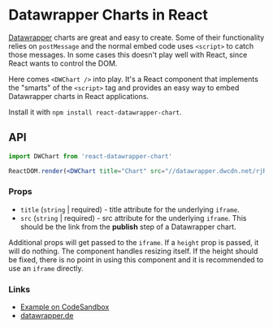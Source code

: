 # Datawrapper Charts in React

[Datawrapper](https://www.datawrapper.de) charts are great and easy to create. Some of their functionality relies on `postMessage` and the normal embed code uses `<script>` to catch those messages. In some cases this doesn't play well with React, since React wants to control the DOM.

Here comes `<DWChart />` into play. It's a React component that implements the "smarts" of the `<script>` tag and provides an easy way to embed Datawrapper charts in React applications.

Install it with `npm install react-datawrapper-chart`.

## API

```jsx
import DWChart from 'react-datawrapper-chart'

ReactDOM.render(<DWChart title="Chart" src="//datawrapper.dwcdn.net/rjRUb/7/" />, root)
```

### Props

- `title` (`string` | required) - title attribute for the underlying `iframe`.
- `src` (`string` | required) - src attribute for the underlying `iframe`. This should be the link from the **publish** step of a Datawrapper chart.

Additional props will get passed to the `iframe`. If a `height` prop is passed, it will do nothing. The component handles resizing itself. If the height should be fixed, there is no point in using this component and it is recommended to use an `iframe` directly.

### Links

- [Example on CodeSandbox](https://codesandbox.io/s/32y4937kq1?fontsize=14)
- [datawrapper.de](https://www.datawrapper.de/)
